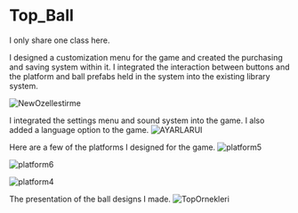 # Top_Ball

I only share one class here.

I designed a customization menu for the game and created the purchasing and saving system within it. I integrated the interaction between buttons and the platform and ball prefabs held in the system into the existing library system.

![NewOzellestirme](https://user-images.githubusercontent.com/71084430/234815857-33639d5d-36fd-4362-a336-ee3ac8e8c03e.png)


I integrated the settings menu and sound system into the game. I also added a language option to the game.
![AYARLARUI](https://user-images.githubusercontent.com/71084430/234816241-f58438f6-a8c2-4b4c-bab2-ee8d650a9acf.png)

Here are a few of the platforms I designed for the game.
![platform5](https://user-images.githubusercontent.com/71084430/234815038-4e35a7a4-1fe2-44d2-8640-1966794357e4.png)

![platform6](https://user-images.githubusercontent.com/71084430/234815041-246f01e9-e9d1-4100-8bea-80a99af53e8b.png)

![platform4](https://user-images.githubusercontent.com/71084430/234815030-660768ae-3e55-4e78-88f8-8dcf2d634140.png)


The presentation of the ball designs I made.
![TopOrnekleri](https://user-images.githubusercontent.com/71084430/234820124-c771c164-2d73-4fbe-931d-42b5ed6ed98a.png)
